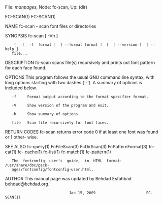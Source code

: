 File: *manpages*,  Node: fc-scan,  Up: (dir)

FC-SCAN(1)                                                          FC-SCAN(1)



NAME
       fc-scan - scan font files or directories

SYNOPSIS
       fc-scan [ -Vh ]

        [   [  -f  format ]  [ --format format ]  ]  [ --version ]  [ --help ]
       file...

DESCRIPTION
       fc-scan scans file(s) recursively and prints out font pattern for  each
       face found.

OPTIONS
       This  program  follows  the  usual  GNU  command line syntax, with long
       options starting with  two  dashes  (`-').  A  summary  of  options  is
       included below.

       -f     Format output according to the format specifier format.

       -V     Show version of the program and exit.

       -h     Show summary of options.

       file   Scan file recursively for font faces.

RETURN CODES
       fc-scan returns error code 0 if at least one font was found or 1 other-
       wise.

SEE ALSO
       fc-query(1) FcFileScan(3) FcDirScan(3) FcPatternFormat(3) fc-cat(1) fc-
       cache(1) fc-list(1) fc-match(1) fc-pattern(1)

       The  fontconfig  user's  guide,  in  HTML  format: /usr/share/doc/pack-
       ages/fontconfig/fontconfig-user.html.

AUTHOR
       This manual page was updated by Behdad Esfahbod <behdad@behdad.org>.



                                 Jan 15, 2009                       FC-SCAN(1)
